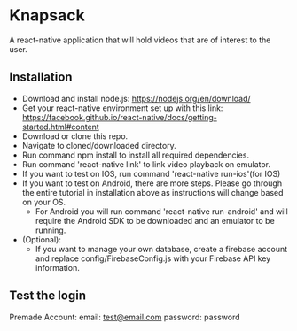 # Knapsack

A react-native application that will hold videos that are of interest to the user.

## Installation

- Download and install node.js: https://nodejs.org/en/download/
- Get your react-native environment set up with this link: https://facebook.github.io/react-native/docs/getting-started.html#content
- Download or clone this repo.
- Navigate to cloned/downloaded directory.
- Run command npm install to install all required dependencies.
- Run command 'react-native link' to link video playback on emulator.
- If you want to test on IOS, run command 'react-native run-ios'(for IOS)
- If you want to test on Android, there are more steps. Please go through the entire tutorial in installation above as instructions will change based on your OS.
  - For Android you will run command 'react-native run-android' and will require the Android SDK to be downloaded and an emulator to be running.
- (Optional):
  - If you want to manage your own database, create a firebase account and replace config/FirebaseConfig.js with your Firebase API key information.

##  Test the login

Premade Account:
  email: test@email.com
  password: password
